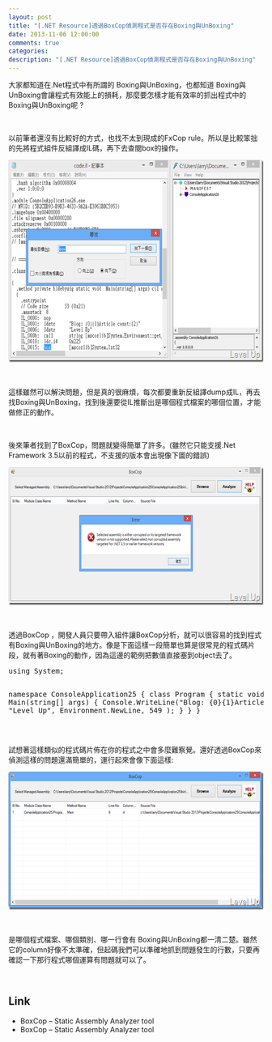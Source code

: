 ```yaml
---
layout: post
title: "[.NET Resource]透過BoxCop偵測程式是否存在Boxing與UnBoxing"
date: 2013-11-06 12:00:00
comments: true
categories: 
description: "[.NET Resource]透過BoxCop偵測程式是否存在Boxing與UnBoxing"
---
```

<p>
	大家都知道在.Net程式中有所謂的 Boxing與UnBoxing，也都知道 Boxing與UnBoxing會讓程式有效能上的損耗，那麼要怎樣才能有效率的抓出程式中的Boxing與UnBoxing呢 ?</p>
<p>
	 </p>
<p>
	以前筆者還沒有比較好的方式，也找不太到現成的FxCop rule。所以是比較笨拙的先將程式組件反組譯成IL碼，再下去查閱box的操作。</p>
<p>
	<img alt="image" border="0" height="400" src="\images\posts\b596ddd9-c2bd-4f31-8a6a-8b04462a06b7\image_thumb_2.png" style="border-top: 0px; border-right: 0px; border-bottom: 0px; border-left: 0px" width="644" /></p>
<p>
	 </p>
<p>
	這樣雖然可以解決問題，但是真的很麻煩，每次都要重新反組譯dump成IL，再去找Boxing與UnBoxing，找到後還要從IL推斷出是哪個程式檔案的哪個位置，才能做修正的動作。</p>
<p>
	 </p>
<p>
	後來筆者找到了BoxCop，問題就變得簡單了許多。(雖然它只能支援.Net Framework 3.5以前的程式，不支援的版本會出現像下圖的錯誤)</p>
<p>
	<img alt="image" border="0" height="273" src="\images\posts\b596ddd9-c2bd-4f31-8a6a-8b04462a06b7\image_thumb.png" style="border-top: 0px; border-right: 0px; border-bottom: 0px; border-left: 0px" width="644" /></p>
<p>
	 </p>
<p>
	透過BoxCop ，開發人員只要帶入組件讓BoxCop分析，就可以很容易的找到程式有Boxing與UnBoxing的地方。像是下面這樣一段簡單也算是很常見的程式碼片段，就有著Boxing的動作，因為這邊的範例把數值直接塞到object去了。</p>
<div class="wlWriterSmartContent" id="scid:812469c5-0cb0-4c63-8c15-c81123a09de7:8ea2659b-1b8f-49de-a017-4fd9a1c716b3" style="float: none; padding-bottom: 0px; padding-top: 0px; padding-left: 0px; margin: 0px; display: inline; padding-right: 0px">
	<pre class="c#" name="code">
using System;

namespace ConsoleApplication25
{
	class Program
	{
		static void Main(string[] args)
		{
			Console.WriteLine("Blog: {0}{1}Article count:{2}",
				"Level Up",
				Environment.NewLine,
				549
				);
		}
	}
}</pre>
</div>
<p>
	 </p>
<p>
	試想著這樣類似的程式碼片佈在你的程式之中會多麼難察覺。還好透過BoxCop來偵測這樣的問題還滿簡單的，運行起來會像下面這樣:</p>
<p>
	<img alt="image" border="0" height="273" src="\images\posts\b596ddd9-c2bd-4f31-8a6a-8b04462a06b7\image_thumb_1.png" style="border-top: 0px; border-right: 0px; border-bottom: 0px; border-left: 0px" width="644" /></p>
<p>
	 </p>
<p>
	是哪個程式檔案、哪個類別、哪一行會有 Boxing與UnBoxing都一清二楚。雖然它的column好像不太準確，但起碼我們可以準確地抓到問題發生的行數，只要再確認一下那行程式哪個運算有問題就可以了。</p>
<p>
	 </p>
<h2>
	Link</h2>
<ul>
	<li>
		BoxCop – Static Assembly Analyzer tool</li>
	<li>
		BoxCop – Static Assembly Analyzer tool</li>
</ul>
